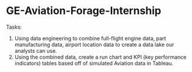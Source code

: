 # GE-Aviation-Forage-Internship
Tasks: 
1. Using data engineering to combine full-flight engine data, part manufacturing data, airport location data to create a data lake our analysts can use.
2. Using the combined data, create a run chart and KPI (key performance indicators) tables based off of simulated Aviation data in Tableau.
